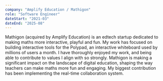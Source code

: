 ```yaml
---
company: "Amplify Education / Mathigon"
role: "Software Engineer"
dateStart: "2021-03"
dateEnd: "2025-08"
---
```


Mathigon (acquired by Amplify Education) is an edtech startup dedicated to making maths more interactive, playful and
fun. My work has focused on building interactive tools for the Polypad, an interactive whiteboard used by millions of
users a month. I have thoroughly enjoyed my work, and being able to contribute to values I align with so strongly.
Mathigon is making a significant impact on the landscape of digital education, shaping the way teachers can make maths
more fun and engaging. My biggest contribution has been implementing the real-time collaboration system.
